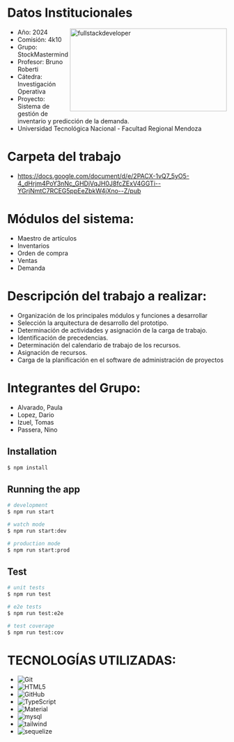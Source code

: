 # Datos Institucionales

 <p align="righ">
     <img
         src="https://media.giphy.com/media/2C6v4QD5d3YOO4YhID/giphy-downsized-large.gif"
         alt="fullstackdeveloper"
        width="360px"
         height="190px"
        align="right"
    />
 </p>

- Año: 2024
- Comisión: 4k10
- Grupo: StockMastermind
- Profesor: Bruno Roberti
- Cátedra: Investigación Operativa
- Proyecto: Sistema de gestión de inventario y predicción de la demanda.
- Universidad Tecnológica Nacional - Facultad Regional Mendoza

# Carpeta del trabajo

- https://docs.google.com/document/d/e/2PACX-1vQ7_5yO5-4_dHrjm4PoY3nNc_GHDjVqJH0J8fcZExV4GGTi--YGrjNmtC7RCEG5ppEeZbkW4jXno--Z/pub

# Módulos del sistema:

- Maestro de artículos
- Inventarios
- Orden de compra
- Ventas
- Demanda

# Descripción del trabajo a realizar:

- Organización de los principales módulos y funciones a desarrollar
- Selección la arquitectura de desarrollo del prototipo.
- Determinación de actividades y asignación de la carga de trabajo.
- Identificación de precedencias.
- Determinación del calendario de trabajo de los recursos.
- Asignación de recursos.
- Carga de la planificación en el software de administración de proyectos

# Integrantes del Grupo:

- Alvarado, Paula
- Lopez, Dario
- Izuel, Tomas
- Passera, Nino

## Installation

```bash
$ npm install
```

## Running the app

```bash
# development
$ npm run start

# watch mode
$ npm run start:dev

# production mode
$ npm run start:prod
```

## Test

```bash
# unit tests
$ npm run test

# e2e tests
$ npm run test:e2e

# test coverage
$ npm run test:cov
```

# TECNOLOGÍAS UTILIZADAS:

- ![Git](https://img.shields.io/badge/git-%23F05033.svg?style=for-the-badge&logo=git&logoColor=white)
- ![HTML5](https://img.shields.io/badge/HTML5-E34F26?style=for-the-badge&logo=html5&logoColor=white)
- ![GitHub](https://img.shields.io/badge/github-%23121011.svg?style=for-the-badge&logo=github&logoColor=white)
- ![TypeScript](https://img.shields.io/badge/TypeScript-007ACC?style=for-the-badge&logo=typescript&logoColor=white)
- ![Material](https://img.shields.io/badge/Material--UI-0081CB?style=for-the-badge&logo=material-ui&logoColor=white)
- ![mysql](https://img.shields.io/badge/MySQL-00000F?style=for-the-badge&logo=mysql&logoColor=white)
- ![tailwind](https://img.shields.io/badge/Tailwind_CSS-38B2AC?style=for-the-badge&logo=tailwind-css&logoColor=white)
- ![sequelize](https://img.shields.io/badge/sequelize-323330?style=for-the-badge&logo=sequelize&logoColor=blue)
